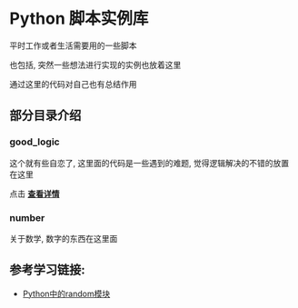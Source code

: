# Python 脚本实例库

平时工作或者生活需要用的一些脚本

也包括, 突然一些想法进行实现的实例也放着这里

通过这里的代码对自己也有总结作用

## 部分目录介绍

### good_logic
这个就有些自恋了, 这里面的代码是一些遇到的难题, 觉得逻辑解决的不错的放置在这里

点击 **[查看详情](./good_logic/)**

### number
关于数学, 数字的东西在这里面

## 参考学习链接:
* [Python中的random模块](https://www.cnblogs.com/yd1227/archive/2011/03/18/1988015.html)

